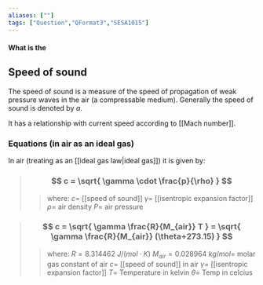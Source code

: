 ```yaml
---
aliases: [""]
tags: ["Question","QFormat3","SESA1015"]
---
```


#### What is the
## Speed of sound
The speed of sound is a measure of the speed of propagation of weak pressure waves in the air (a compressable medium).
Generally the speed of sound is denoted by $a$. 

It has a relationship with current speed according to [[Mach number]].

### Equations (in air as an ideal gas)

In air (treating as an [[ideal gas law|ideal gas]]) it is given by:
> ### $$ c = \sqrt{ \gamma \cdot \frac{p}{\rho} } $$ 
>> where:
>> $c=$ [[speed of sound]] 
>> $\gamma=$ [[isentropic expansion factor]]
>> $\rho=$ air density
>> $P=$ air pressure

> ### $$ c = \sqrt{ \gamma \frac{R}{M_{air}} T } = \sqrt{ \gamma \frac{R}{M_{air}} (\theta+273.15) } $$ 
>> where:
>> $R=8.314462\:J/(mol\cdot K)$
>> $M_{air}=0.028964\:kg/mol=$ molar gas constant of air
>> $c=$ [[speed of sound]] in air
>> $\gamma=$ [[isentropic expansion factor]]
>> $T=$ Temperature in kelvin
>> $\theta=$ Temp in celcius